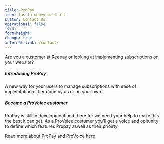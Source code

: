 ```yaml
---
title: ProPay
icon: fas fa-money-bill-alt
button: Contact Us
operational: false
form:
form-height:
change: true
internal-link: /contact/
---
```


Are you a customer at Reepay or looking at implementing subscriptions on your website?

##### Introducing ProPay
A new way for your users to manage subscriptions with ease of implemtation either done by us or on your own.

##### Become a ProVoice customer
ProPay is still in development and there for we need your help to make this the best it can get.
As a ProVoice costumer you'll get a voice and opitunity to define which features Propay aswell as their prioirty.

Read more about ProPay and ProVoice [here](/anything/propay)